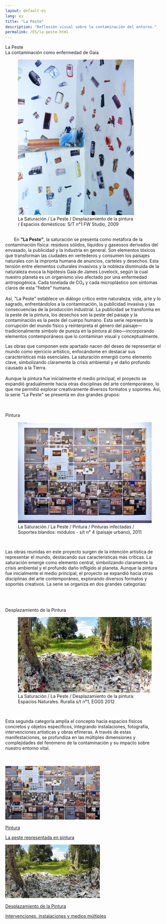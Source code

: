 ```yaml
---
layout: default-es
lang: es
title: "La Peste"
description: "Reflexión visual sobre la contaminación del entorno."
permalink: /ES/la-peste.html
---
```

<div class="titulo">La Peste</div>

<div class="subtitulo">La contaminación como enfermedad de Gaia</div>

<figure class="imagen-con-caption" style="width: 73%;">
  <img src="/assets/img/la-peste-ruido-fweason-024.jpg" alt="La Peste - imagen de contaminación">
  <figcaption>La Saturación / La Peste / Desplazamiento de la pintura / Espacios domésticos: S/T n°1 FW Studio, 2009</figcaption>
</figure>

<p class="parrafo" style="margin-top: 6%;">
  &nbsp;&nbsp;&nbsp;&nbsp;&nbsp;&nbsp;
  En <strong>"La Peste"</strong>, la saturación se presenta como metáfora de la contaminación física: residuos sólidos, líquidos y gaseosos derivados del envasado, la publicidad y la industria en general. Son elementos tóxicos que transforman las ciudades en vertederos y consumen los paisajes naturales con la impronta humana de anuncios, carteles y desechos. Esta tensión entre elementos culturales invasivos y la nobleza disminuida de la naturaleza evoca la hipótesis Gaia de James Lovelock, según la cual nuestro planeta es un organismo vivo afectado por una enfermedad antropogénica. Cada tonelada de CO₂ y cada microplástico son síntomas claros de esta "fiebre" humana.
  <br><br>
  Así, "La Peste" establece un diálogo crítico entre naturaleza, vida, arte y lo sagrado, enfrentándolos a la contaminación, la publicidad invasiva y las consecuencias de la producción industrial. La publicidad se transforma en la peste de la pintura, los desechos son la peste del paisaje y la contaminación es la peste del cuerpo humano. Esta serie representa la corrupción del mundo físico y reinterpreta el género del paisaje—tradicionalmente símbolo de pureza en la pintura al óleo—incorporando elementos contemporáneos que lo contaminan visual y conceptualmente.
</p>

<p class="parrafo">
  Las obras que componen este apartado nacen del deseo de representar el mundo como ejercicio artístico, enfocándome en destacar sus características más esenciales. La saturación emergió como elemento clave, simbolizando claramente la crisis ambiental y el daño profundo causado a la Tierra.
  <br><br>
  Aunque la pintura fue inicialmente el medio principal, el proyecto se expandió gradualmente hacia otras disciplinas del arte contemporáneo, lo que me permitió explorar creativamente diversos formatos y soportes. Así, la serie "La Peste" se presenta en dos grandes grupos:
</p>
<br><br>
<div class="subtitulo">Pintura</div>

<figure class="imagen-con-caption">
  <img src="/assets/img/la-peste-pintura-s-blando-mod-04.jpg" alt="La Peste - imagen de contaminación" loading="lazy">
  <figcaption>La Saturación / La Peste / Pintura / Pinturas infectadas / Soportes blandos: módulos - s/t n° 4 (paisaje urbano), 2011</figcaption>
</figure>
<br>
<p class="parrafo">
  Las obras reunidas en este proyecto surgen de la intención artística de representar el mundo, destacando sus características más críticas. La saturación emerge como elemento central, simbolizando claramente la crisis ambiental y el profundo daño infligido al planeta.
  Aunque la pintura fue inicialmente el medio principal, el proyecto se expandió hacia otras disciplinas del arte contemporáneo, explorando diversos formatos y soportes creativos. La serie se organiza en dos grandes categorías:
</p>
<br><br><br>
<div class="subtitulo">Desplazamiento de la Pintura</div>

<figure class="imagen-con-caption">
  <img src="/assets/img/la-peste-desp-espacio-rural-ruralias01.jpg" alt="La Saturación - Manifestación del Exceso" loading="lazy">
  <figcaption>La Saturación / La Peste / Desplazamiento de la pintura: Espacios Naturales. Ruralia s/t n°1, EGGS 2012</figcaption>
</figure>
<br>
<p class="parrafo">
  Esta segunda categoría amplía el concepto hacia espacios físicos concretos y objetos específicos, integrando instalaciones, fotografía, intervenciones artísticas y obras efímeras. A través de estas manifestaciones, se profundiza en las múltiples dimensiones y complejidades del fenómeno de la contaminación y su impacto sobre nuestro entorno vital.
</p>
<br><br>
<!-- Contenedor de botones para las series -->
<div class="button-container">
    <a href="/ES/peste-pintura.html" class="fancy-button">
        <div class="button-content">
            <img src="/assets/img/boton-la-peste-pintura.gif" alt="La Peste en Pintura">
            <p class="title">Pintura</p>
            <p class="subtitle">La peste representada en pintura</p>
        </div>
    </a>
    <a href="/contaminacion-sonora.html" class="fancy-button">
        <div class="button-content">
            <img src="/assets/img/boton-la-peste-desplazamiento.gif" alt="Desplazamiento de la Pintura">
            <p class="title">Desplazamiento de la Pintura</p>
            <p class="subtitle">Intervenciones, instalaciones y medios múltiples</p>
        </div>
    </a>
</div>
<br>

